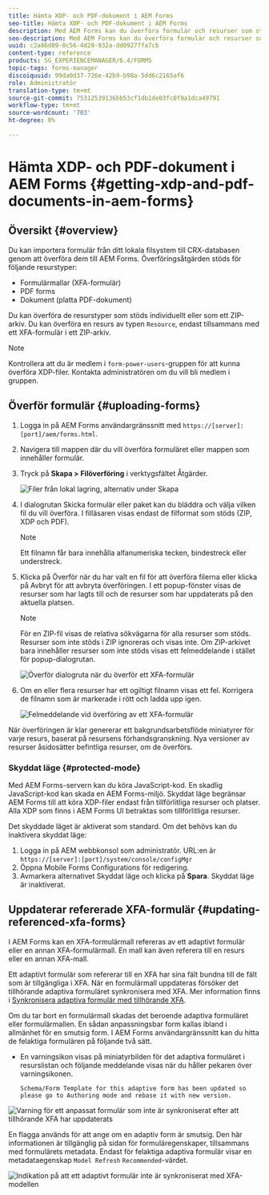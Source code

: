 ```yaml
---
title: Hämta XDP- och PDF-dokument i AEM Forms
seo-title: Hämta XDP- och PDF-dokument i AEM Forms
description: Med AEM Forms kan du överföra formulär och resurser som stöds och använda dem med adaptiva formulär. Du kan också ladda upp formulär och relaterade resurser i grupp som en ZIP-adress.
seo-description: Med AEM Forms kan du överföra formulär och resurser som stöds och använda dem med adaptiva formulär. Du kan också ladda upp formulär och relaterade resurser i grupp som en ZIP-adress.
uuid: c2a86d89-0c56-4d29-932a-dd09277fa7cb
content-type: reference
products: SG_EXPERIENCEMANAGER/6.4/FORMS
topic-tags: forms-manager
discoiquuid: 99da0d37-726e-42b9-b98a-5dd6c2165af6
role: Administratör
translation-type: tm+mt
source-git-commit: 75312539136bb53cf1db1de03fc0f9a1dca49791
workflow-type: tm+mt
source-wordcount: '703'
ht-degree: 0%

---
```



# Hämta XDP- och PDF-dokument i AEM Forms {#getting-xdp-and-pdf-documents-in-aem-forms}

## Översikt {#overview}

Du kan importera formulär från ditt lokala filsystem till CRX-databasen genom att överföra dem till AEM Forms. Överföringsåtgärden stöds för följande resurstyper:

* Formulärmallar (XFA-formulär)
* PDF forms
* Dokument (platta PDF-dokument)

Du kan överföra de resurstyper som stöds individuellt eller som ett ZIP-arkiv. Du kan överföra en resurs av typen `Resource`, endast tillsammans med ett XFA-formulär i ett ZIP-arkiv.

>[!NOTE]
>
>Kontrollera att du är medlem i `form-power-users`-gruppen för att kunna överföra XDP-filer. Kontakta administratören om du vill bli medlem i gruppen.

## Överför formulär {#uploading-forms}

1. Logga in på AEM Forms användargränssnitt med `https://[server]:[port]/aem/forms.html`.
1. Navigera till mappen där du vill överföra formuläret eller mappen som innehåller formulär.
1. Tryck på **Skapa > Filöverföring** i verktygsfältet Åtgärder.

   ![Filer från lokal lagring, alternativ under Skapa](assets/step.png)

1. I dialogrutan Skicka formulär eller paket kan du bläddra och välja vilken fil du vill överföra. I filläsaren visas endast de filformat som stöds (ZIP, XDP och PDF).

   >[!NOTE]
   >
   >Ett filnamn får bara innehålla alfanumeriska tecken, bindestreck eller understreck.

1. Klicka på Överför när du har valt en fil för att överföra filerna eller klicka på Avbryt för att avbryta överföringen. I ett popup-fönster visas de resurser som har lagts till och de resurser som har uppdaterats på den aktuella platsen.

   >[!NOTE]
   >
   >För en ZIP-fil visas de relativa sökvägarna för alla resurser som stöds. Resurser som inte stöds i ZIP ignoreras och visas inte. Om ZIP-arkivet bara innehåller resurser som inte stöds visas ett felmeddelande i stället för popup-dialogrutan.

   ![Överför dialogruta när du överför ett XFA-formulär](assets/upload-scr.png)

1. Om en eller flera resurser har ett ogiltigt filnamn visas ett fel. Korrigera de filnamn som är markerade i rött och ladda upp igen.

   ![Felmeddelande vid överföring av ett XFA-formulär](assets/upload-scr-err.png)

När överföringen är klar genererar ett bakgrundsarbetsflöde miniatyrer för varje resurs, baserat på resursens förhandsgranskning. Nya versioner av resurser åsidosätter befintliga resurser, om de överförs.

### Skyddat läge {#protected-mode}

Med AEM Forms-servern kan du köra JavaScript-kod. En skadlig JavaScript-kod kan skada en AEM Forms-miljö. Skyddat läge begränsar AEM Forms till att köra XDP-filer endast från tillförlitliga resurser och platser. Alla XDP som finns i AEM Forms UI betraktas som tillförlitliga resurser.

Det skyddade läget är aktiverat som standard. Om det behövs kan du inaktivera skyddat läge:

1. Logga in på AEM webbkonsol som administratör. URL:en är `https://[server]:[port]/system/console/configMgr`
1. Öppna Mobile Forms Configurations för redigering.
1. Avmarkera alternativet Skyddat läge och klicka på **Spara**. Skyddat läge är inaktiverat.

## Uppdaterar refererade XFA-formulär {#updating-referenced-xfa-forms}

I AEM Forms kan en XFA-formulärmall refereras av ett adaptivt formulär eller en annan XFA-formulärmall. En mall kan även referera till en resurs eller en annan XFA-mall.

Ett adaptivt formulär som refererar till en XFA har sina fält bundna till de fält som är tillgängliga i XFA. När en formulärmall uppdateras försöker det tillhörande adaptiva formuläret synkronisera med XFA. Mer information finns i [Synkronisera adaptiva formulär med tillhörande XFA](/help/forms/using/synchronizing-adaptive-forms-xfa.md).

Om du tar bort en formulärmall skadas det beroende adaptiva formuläret eller formulärmallen. En sådan anpassningsbar form kallas ibland i allmänhet för en smutsig form. I AEM Forms användargränssnitt kan du hitta de felaktiga formulären på följande två sätt.

* En varningsikon visas på miniatyrbilden för det adaptiva formuläret i resurslistan och följande meddelande visas när du håller pekaren över varningsikonen.

   `Schema/Form Template for this adaptive form has been updated so please go to Authoring mode and rebase it with new version.`

![Varning för ett anpassat formulär som inte är synkroniserat efter att tillhörande XFA har uppdaterats](assets/dirtyaf.png)

En flagga används för att ange om en adaptiv form är smutsig. Den här informationen är tillgänglig på sidan för formuläregenskaper, tillsammans med formulärets metadata. Endast för felaktiga adaptiva formulär visar en metadataegenskap `Model Refresh` `Recommended`-värdet.

![Indikation på att ett adaptivt formulär inte är synkroniserat med XFA-modellen](assets/model-refresh.png)

